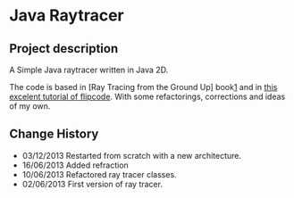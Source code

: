 Java Raytracer
==============

Project description
-------------------

A Simple Java raytracer written in Java 2D.

The code is based in [Ray Tracing from the Ground Up] book[1] and in [this excelent tutorial of flipcode][2].
With some refactorings, corrections and ideas of my own.

[1]: http://www.raytracegroundup.com/ "Ray tracing from the Ground Up - Kevin Suffern"
[2]: http://www.flipcode.com/archives/Raytracing_Topics_Techniques-Part_1_Introduction.shtml "Flipcode Raytracing Tutorial"

Change History
--------------

- 03/12/2013 Restarted from scratch with a new architecture.
- 16/06/2013 Added refraction
- 10/06/2013 Refactored ray tracer classes.
- 02/06/2013 First version of ray tracer.